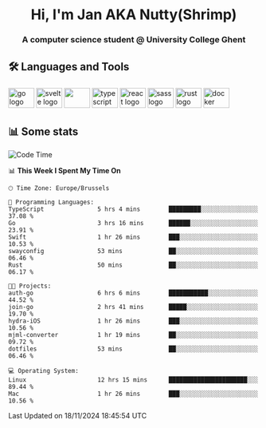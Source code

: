 <h1 align="center">Hi, I'm Jan AKA Nutty(Shrimp)</h1>
<h3 align="center">A computer science student @ University College Ghent</h3>

<h2 align="left">🛠️ Languages and Tools</h2>

###

<div align="left">
  <img src="https://cdn.jsdelivr.net/gh/devicons/devicon/icons/go/go-original.svg" height="40" width="52" alt="go logo"  />
  <img src="https://cdn.jsdelivr.net/gh/devicons/devicon@latest/icons/svelte/svelte-original.svg"  height="40" width="52" alt="svelte logo" />
  <img src="https://cdn.jsdelivr.net/gh/devicons/devicon@latest/icons/tailwindcss/tailwindcss-original.svg" height="40" width="52" />
  <img src="https://cdn.jsdelivr.net/gh/devicons/devicon/icons/typescript/typescript-original.svg" height="40" width="52" alt="typescript logo"  />
  <img src="https://cdn.jsdelivr.net/gh/devicons/devicon/icons/react/react-original.svg" height="40" width="52" alt="react logo"  />
  <img src="https://cdn.jsdelivr.net/gh/devicons/devicon/icons/sass/sass-original.svg" height="40" width="52" alt="sass logo"  />
  <img src="https://cdn.jsdelivr.net/gh/devicons/devicon@latest/icons/rust/rust-original.svg" height="40" width="52" alt="rust logo" />
  <img src="https://cdn.jsdelivr.net/gh/devicons/devicon/icons/docker/docker-original.svg" height="40" width="52" alt="docker logo"  />
</div>

<h2>📊 Some stats</h2>

<!--START_SECTION:waka-->
![Code Time](http://img.shields.io/badge/Code%20Time-5%2C260%20hrs%2051%20mins-blue)

📊 **This Week I Spent My Time On** 

```text
🕑︎ Time Zone: Europe/Brussels

💬 Programming Languages: 
TypeScript               5 hrs 4 mins        █████████░░░░░░░░░░░░░░░░   37.08 % 
Go                       3 hrs 16 mins       ██████░░░░░░░░░░░░░░░░░░░   23.91 % 
Swift                    1 hr 26 mins        ███░░░░░░░░░░░░░░░░░░░░░░   10.53 % 
swayconfig               53 mins             ██░░░░░░░░░░░░░░░░░░░░░░░   06.46 % 
Rust                     50 mins             ██░░░░░░░░░░░░░░░░░░░░░░░   06.17 % 

🐱‍💻 Projects: 
auth-go                  6 hrs 6 mins        ███████████░░░░░░░░░░░░░░   44.52 % 
join-go                  2 hrs 41 mins       █████░░░░░░░░░░░░░░░░░░░░   19.70 % 
hydra-iOS                1 hr 26 mins        ███░░░░░░░░░░░░░░░░░░░░░░   10.56 % 
mjml-converter           1 hr 19 mins        ██░░░░░░░░░░░░░░░░░░░░░░░   09.72 % 
dotfiles                 53 mins             ██░░░░░░░░░░░░░░░░░░░░░░░   06.46 % 

💻 Operating System: 
Linux                    12 hrs 15 mins      ██████████████████████░░░   89.44 % 
Mac                      1 hr 26 mins        ███░░░░░░░░░░░░░░░░░░░░░░   10.56 % 
```


 Last Updated on 18/11/2024 18:45:54 UTC
<!--END_SECTION:waka-->
